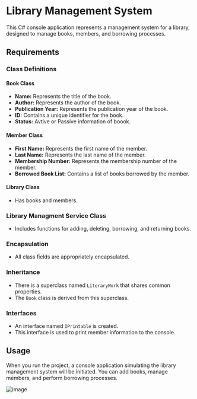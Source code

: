 # Library Management System

This C# console application represents a management system for a library, designed to manage books, members, and borrowing processes.

## Requirements

### Class Definitions

#### Book Class

- **Name:** Represents the title of the book.
- **Author:** Represents the author of the book.
- **Publication Year:** Represents the publication year of the book.
- **ID:** Contains a unique identifier for the book.
- **Status:** Avtive or Passive information of boook.

#### Member Class

- **First Name:** Represents the first name of the member.
- **Last Name:** Represents the last name of the member.
- **Membership Number:** Represents the membership number of the member.
- **Borrowed Book List:** Contains a list of books borrowed by the member.

#### Library Class

- Has books and members.

### Library Managment Service Class

- Includes functions for adding, deleting, borrowing, and returning books.

### Encapsulation

- All class fields are appropriately encapsulated.

### Inheritance

- There is a superclass named `LiteraryWork` that shares common properties.
- The `Book` class is derived from this superclass.

### Interfaces

- An interface named `IPrintable` is created.
- This interface is used to print member information to the console.

## Usage

When you run the project, a console application simulating the library management system will be initiated. You can add books, manage members, and perform borrowing processes.

![image](https://github.com/Fimple-Net-Bootcamp/izel-ozarslan-homework-1/assets/47329661/1d0c8474-6267-49f5-8a88-8bc6c93ae604)



